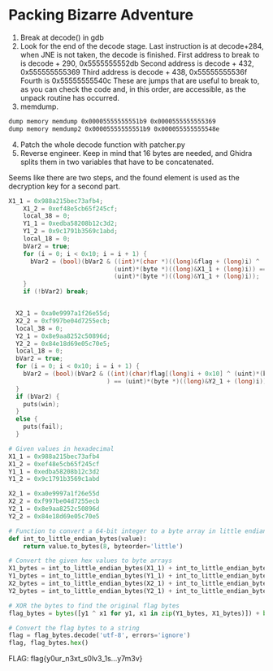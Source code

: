 # Packing Bizarre Adventure

1) Break at decode() in gdb
2) Look for the end of the decode stage. Last instruction is at decode+284, when JNE is not taken, the decode is finished.
First address to break to is decode + 290, 0x5555555552db
Second address is decode + 432, 0x555555555369
Third address is decode + 438, 0x55555555536f
Fourth is 0x55555555540c
These are jumps that are useful to break to, as you can check the code and, in this order, are accessible, as the unpack routine has occurred.
3) memdump.

``` bash
dump memory memdump 0x00005555555551b9 0x0000555555555369 
dump memory memdump2 0x00005555555551b9 0x000055555555548e 
```
4) Patch the whole decode function with patcher.py
5) Reverse engineer. Keep in mind that 16 bytes are needed, and Ghidra splits them in two variables that have to be concatenated. 

Seems like there are two steps, and the found element is used as the decryption key for a second part. 

``` c
X1_1 = 0x988a215bec73afb4;
    X1_2 = 0xef48e5cb65f245cf;
    local_38 = 0;
    Y1_1 = 0xedba58208b12c3d2;
    Y1_2 = 0x9c1791b3569c1abd;
    local_18 = 0;
    bVar2 = true;
    for (i = 0; i < 0x10; i = i + 1) {
      bVar2 = (bool)(bVar2 & ((int)*(char *)((long)&flag + (long)i) ^
                             (uint)*(byte *)((long)&X1_1 + (long)i)) ==
                             (uint)*(byte *)((long)&Y1_1 + (long)i));
    }
    if (!bVar2) break;


  X2_1 = 0xa0e9997a1f26e55d;
  X2_2 = 0xf997be04d7255ecb;
  local_38 = 0;
  Y2_1 = 0x8e9aa8252c50896d;
  Y2_2 = 0x84e18d69e05c70e5;
  local_18 = 0;
  bVar2 = true;
  for (i = 0; i < 0x10; i = i + 1) {
    bVar2 = (bool)(bVar2 & ((int)(char)flag[(long)i + 0x10] ^ (uint)*(byte *)((long)&X2_1 + (long)i)
                           ) == (uint)*(byte *)((long)&Y2_1 + (long)i));
  }
  if (bVar2) {
    puts(win);
  }
  else {
    puts(fail);
  }
```

``` python
# Given values in hexadecimal
X1_1 = 0x988a215bec73afb4
X1_2 = 0xef48e5cb65f245cf
Y1_1 = 0xedba58208b12c3d2
Y1_2 = 0x9c1791b3569c1abd

X2_1 = 0xa0e9997a1f26e55d
X2_2 = 0xf997be04d7255ecb
Y2_1 = 0x8e9aa8252c50896d
Y2_2 = 0x84e18d69e05c70e5

# Function to convert a 64-bit integer to a byte array in little endian format
def int_to_little_endian_bytes(value):
    return value.to_bytes(8, byteorder='little')

# Convert the given hex values to byte arrays
X1_bytes = int_to_little_endian_bytes(X1_1) + int_to_little_endian_bytes(X1_2)
Y1_bytes = int_to_little_endian_bytes(Y1_1) + int_to_little_endian_bytes(Y1_2)
X2_bytes = int_to_little_endian_bytes(X2_1) + int_to_little_endian_bytes(X2_2)
Y2_bytes = int_to_little_endian_bytes(Y2_1) + int_to_little_endian_bytes(Y2_2)

# XOR the bytes to find the original flag bytes
flag_bytes = bytes([y1 ^ x1 for y1, x1 in zip(Y1_bytes, X1_bytes)]) + bytes([y2 ^ x2 for y2, x2 in zip(Y2_bytes, X2_bytes)])

# Convert the flag bytes to a string
flag = flag_bytes.decode('utf-8', errors='ignore')
flag, flag_bytes.hex()
```

FLAG: flag{y0ur_n3xt_s0lv3_1s...y7m3v}